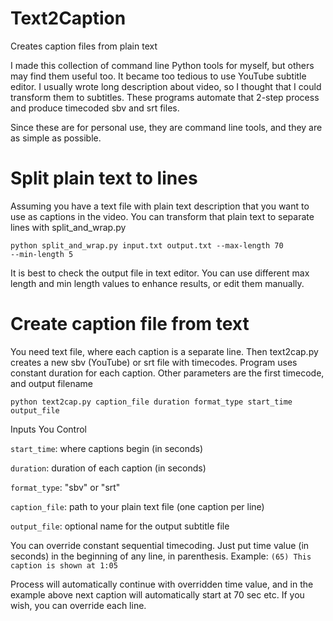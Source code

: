 # Text2Caption
 Creates caption files from plain text

I made this collection of command line Python tools for myself, but others may 
find them useful too. It became too tedious to use YouTube subtitle editor. I usually wrote 
long description about video, so I thought that I could transform them to subtitles. 
These programs automate that 2-step process and produce timecoded sbv and srt files.

Since these are for personal use, they are command line tools, and they are as simple 
as possible.

# Split plain text to lines
Assuming you have a text file with plain text description that you want to use
as captions in the video. You can transform that plain text to separate lines with
split_and_wrap.py

<code>python split_and_wrap.py input.txt output.txt --max-length 70 --min-length 5</code>

It is best to check the output file in text editor. You can use different max length and 
min length values to enhance results, or edit them manually.

# Create caption file from text
You need text file, where each caption is a separate line. Then text2cap.py creates a new
sbv (YouTube) or srt file with timecodes. Program uses constant duration for each caption.
Other parameters are the first timecode, and output filename

<code>python text2cap.py caption_file duration format_type start_time output_file</code>

Inputs You Control

<code>start_time</code>: where captions begin (in seconds)

<code>duration</code>: duration of each caption (in seconds)

<code>format_type</code>: "sbv" or "srt"

<code>caption_file</code>: path to your plain text file (one caption per line)

<code>output_file</code>: optional name for the output subtitle file

You can override constant sequential timecoding. Just put time value (in seconds) in the 
beginning of any line, in parenthesis. Example:
<code>(65) This caption is shown at 1:05</code>

Process will automatically continue with overridden time value, and in the example above 
next caption will automatically start at 70 sec etc. If you wish, you can override each line.